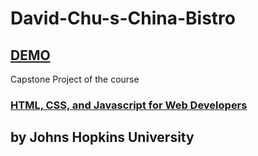 # David-Chu-s-China-Bistro

## [DEMO]()
Capstone Project of the course 

### [HTML, CSS, and Javascript for Web Developers](https://www.coursera.org/learn/html-css-javascript-for-web-developers?)
## by Johns Hopkins University
